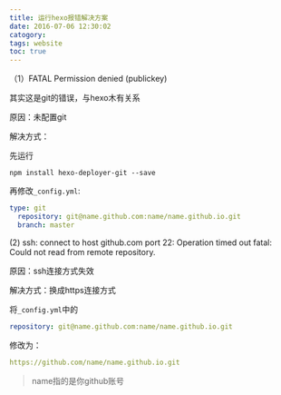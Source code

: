 ```yaml
---
title: 运行hexo报错解决方案
date: 2016-07-06 12:30:02
catogory:
tags: website
toc: true
---
```



（1）FATAL Permission denied (publickey)

其实这是git的错误，与hexo木有关系

原因：未配置git


解决方式：

先运行

``` shell
npm install hexo-deployer-git --save
```

再修改`_config.yml`:

``` yml
type: git
  repository: git@name.github.com:name/name.github.io.git
  branch: master
```

 (2)  ssh: connect to host github.com port 22: Operation timed out
fatal: Could not read from remote repository.

原因：ssh连接方式失效

解决方式：换成https连接方式

将`_config.yml`中的


``` yml
repository: git@name.github.com:name/name.github.io.git
```
修改为：

``` yml
https://github.com/name/name.github.io.git
```

> name指的是你github账号